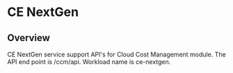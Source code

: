 # CE NextGen

## Overview

CE NextGen service support API's for Cloud Cost Management module.
The API end point is /ccm/api. Workload name is ce-nextgen. 


